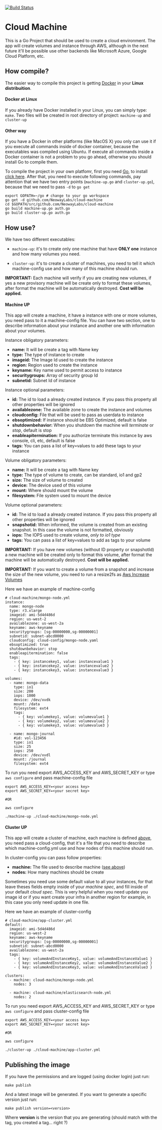 [![Build Status](https://travis-ci.org/NeowayLabs/cloud-machine.svg?branch=master)](https://travis-ci.org/NeowayLabs/cloud-machine)

# Cloud Machine

This is a Go Project that should be used to create a cloud environment. The app
will create volumes and instance through AWS, although in the next future it'll
be possible use other backends like Microsoft Azure, Google Cloud Platform, etc.

## How compile?

The easier way to compile this project is getting
[Docker](http://docs.docker.com/linux/step_one/) in your **Linux distribuition**.

#### Docker at Linux

If you already have Docker installed in your Linux, you can simply type:
```make```. Two files will be created in root directory of project:
```machine-up``` and ```cluster-up```

#### Other way

If you have a Docker in other platforms (like MacOS X) you only can use it if
you execute all commands inside of docker container, because the executables
was compiled using Ubuntu. If execute all commands inside a Docker container is
not a problem to you go ahead, otherwise you should install Go to compile them.

To compile the project in your own platfomr, first you need
[Go](http://golang.org), to install [click here](https://golang.org/doc/install).
After that, you need to execute following commands, pay attention that we have
two entry points (```machine-up.go``` and ```cluster-up.go```), because that
we need to pass ```-d``` to ```go get```

```
export GOPATH=~/go # change to your go workspace
go get -d github.com/NeowayLabs/cloud-machine
cd $GOPATH/src/github.com/NeowayLabs/cloud-machine
go build machine-up.go auth.go
go build cluster-up.go auth.go
```

## How use?

We have two different executables:

* ```machine-up```: it's to create only one machine that have **ONLY one**
instance and how many volumes you need.

* ```cluster-up```: it's to create a cluster of machines, you need to tell it
which machine-config use and how many of this machine should run.

**IMPORTANT:** Each machine will verify if you are creating new volumes, if yes
a new provisory machine will be create only to format these volumes, after
format the machine will be automatically destroyed. **Cost will be applied.**

#### Machine UP

This app will create a machine, it have a instance with one or more volumes, you
need pass to it a machine-config file. You can have two section, one to
describe information about your instance and another one with information about
your volumes.

Instance obligatory parameters:
* **name:** It will be create a tag with Name key
* **type:** The type of instance to create
* **imageid:** The Image Id used to create the instance
* **region:** Region used to create the instance
* **keyname:** Key name used to permit access to instance
* **securitygroups:** Array of security group Id
* **subnetid:** Subnet Id of instance

Instance optional parameters:
* **id:** The id to load a already created instance. If you pass this property all other properties will be ignored
* **availablezone:** The available zone to create the instance and volumes
* **cloudconfig:** File that will be used to pass as userdata to instance
* **ebsoptimized:** If instance should be EBS Optimized, default is false
* **shutdownbehavior:** When you shutdown the machine will *terminate* or *stop*, default is stop
* **enableapitermination:** If you authorize terminate this instance by aws console, cli, etc, default is false
* **tags:** You can pass a list of key=values to add these tags to your instance

Volume obligatory parameters:
* **name:** It will be create a tag with Name key
* **type:** The type of volume to create, can be standard, io1 and gp2
* **size:** The size of volume to created
* **device:** The device used of this volume
* **mount:** Where should mount the volume
* **filesystem:** File system used to mount the device

Volume optional parameters:

* **id:** The id to load a already created instance. If you pass this property all other properties will be ignored
* **snapshotid:** When informed, the volume is created from an existing snapshot. In this case the volume is not formatted, obviously
* **iops:** The IOPS used to create volume, *only to io1 type*
* **tags:** You can pass a list of key=values to add as tags to your volume

**IMPORTANT:** If you have new volumes (without ID property or snapshotId) a new machine will
be created only to format this volume, after format the machine will be automatically destroyed. **Cost will be applied.**

**IMPORTANT:** If you want to create a volume from a snapshot and increase the size of the new volume, you need to run
a resize2fs as [Aws Increase Volumes](http://docs.aws.amazon.com/AWSEC2/latest/UserGuide/ebs-expand-volume.html)

Here we have an example of machine-config

```
# cloud-machine/mongo-node.yml
instance:
  name: mongo-node
  type: r3.xlarge
  imageid: ami-5d4d486d
  region: us-west-2
  availablezone: us-west-2a
  keyname: aws-keyname
  securitygroups: [sg-00000000,sg-00000001]
  subnetid: subnet-abcd0000
  cloudconfig: cloud-config/mongo-node.yaml
  ebsoptimized: true
  shutdownbehavior: stop
  enableapitermination: false
  tags:
    - { key: instancekey1, value: instancevalue1 }
    - { key: instancekey2, value: instancevalue2 }
    - { key: instancekey3, value: instancevalue3 }

volumes:
  - name: mongo-data
    type: io1
    size: 200
    iops: 1000
    device: /dev/xvdk
    mount: /data
    filesystem: ext4
    tags:
      - { key: volumekey1, value: volumevalue1 }
      - { key: volumekey2, value: volumevalue2 }
      - { key: volumekey3, value: volumevalue3 }

  - name: mongo-journal
    #id: vol-123456
    type: io1
    size: 25
    iops: 250
    device: /dev/xvdl
    mount: /journal
    filesystem: ext4
```

To run you need export AWS_ACCESS_KEY and AWS_SECRET_KEY or type ```aws configure``` and pass machine-config
file 

```
export AWS_ACCESS_KEY=<your access key>
export AWS_SECRET_KEY=<your secret key>

#OR

aws configure

./machine-up ./cloud-machine/mongo-node.yml
```

#### Cluster UP

This app will create a cluster of machine, each machine is defined
[above](#machine-up), you need pass a cloud-config, that it's a file that you
need to describe which machine-config.yml use and how nodes of this machine
should run.

In cluster-config you can pass follow properties:

* **machine:** The file used to describe machine ([see above](#machine-up))
* **nodes:** How many machines should be create

Sometimes you need use some default value to all your instances, for that leave theses fields empty inside of your
*machine spec*, and fill inside of your default *cloud spec*. This is very helpful when you need update you image id
or if you want create your infra in another region for example, in this case you only need update in one file.

Here we have an example of cluster-config

```
# cloud-machine/app-cluster.yml
default:
  imageid: ami-5d4d486d
  region: us-west-2
  keyname: aws-keyname
  securitygroups: [sg-00000000,sg-00000001]
  subnetid: subnet-abcd0000
  availablezone: us-west-2a
  tags:
    - { key: volumeAndInstanceKey1, value: volumeAndInstanceValue1 }
    - { key: volumeAndInstanceKey2, value: volumeAndInstanceValue2 }
    - { key: volumeAndInstanceKey3, value: volumeAndInstanceValue3 }

clusters:
  - machine: cloud-machine/mongo-node.yml
    nodes: 3

  - machine: cloud-machine/elasticsearch-node.yml
    nodes: 2
```

To run you need export AWS_ACCESS_KEY and AWS_SECRET_KEY or type ```aws configure``` and pass cluster-config
file 

```
export AWS_ACCESS_KEY=<your access key>
export AWS_SECRET_KEY=<your secret key>

#OR

aws configure

./cluster-up ./cloud-machine/app-cluster.yml
```

## Publishing the image

If you have the permissions and are logged (using docker login) just run:

    make publish

And a latest image will be generated. If you want to generate a specific version just run:

    make publish version=<version>

Where **version** is the version that you are generating (should match with the tag, you created a tag... right ?)
